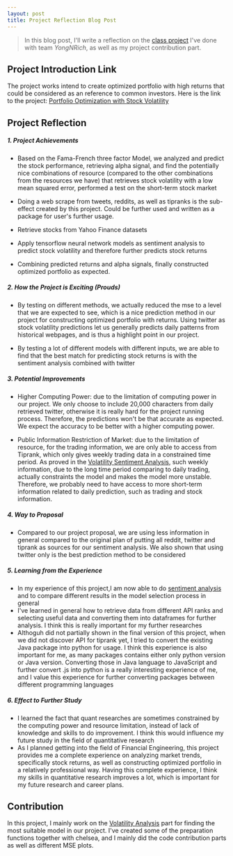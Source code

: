```yaml
---
layout: post
title: Project Reflection Blog Post
---
```


> In this blog post, I'll write a reflection on the [class project](https://github.com/guanzhangszhao/YoungNRich) I've done with team *YongNRich*, as well as my project contribution part.

## Project Introduction Link

The project works intend to create optimized portfolio with high returns that could be considered as an reference to common investors. Here is the link to the project: [Portfolio Optimization with Stock Volatility](https://github.com/guanzhangszhao/YoungNRich)

## Project Reflection

##### 1. Project Achievements

-  Based on the Fama-French three factor Model, we analyzed and predict the stock performance, retrieving alpha signal, and find the potentially nice combinations of resource (compared to the other combinations from the resources we have) that retrieves stock volatility with a low mean squared error, performed a test on the short-term stock market

- Doing a web scrape from tweets, reddits, as well as tipranks is the sub-effect created by this project. Could be further used and written as a package for user's further usage.

- Retrieve stocks from Yahoo Finance datasets

- Apply tensorflow neural network models as sentiment analysis to predict stock volatility and therefore further predicts stock returns

- Combining predicted returns and alpha signals, finally constructed optimized portfolio as expected.

##### 2. How the Project is Exciting (Prouds)

- By testing on different methods, we actually reduced the mse to a level that we are expected to see, which is a nice prediction method in our project for constructing optimized portfolio with returns. Using twitter as stock volatility predictions let us generally predicts daily patterns from historical webpages, and is thus a highlight point in our project.

- By testing a lot of different models with different inputs, we are able to find that the best match for predicting stock returns is with the sentiment analysis combined with twitter

##### 3. Potential Improvements

- Higher Computing Power: due to the limitation of computing power in our project. We only choose to include 20,000 characters from daily retrieved twitter, otherwise it is really hard for the project running process. Therefore, the predictions won't be that accurate as expected. We expect the accuracy to be better with a higher computing power.

- Public Information Restriction of Market: due to the limitation of resource, for the trading information, we are only able to access from Tiprank, which only gives weekly trading data in a constrained time period. As proved in the [Volatility Sentiment Analysis](https://github.com/guanzhangszhao/YoungNRich/commit/9240c4e4af6b67d76f735bb807d6d1733cdb19bf), such weekly information, due to the long time period comparing to daily trading, actually constraints the model and makes the model more unstable. Therefore, we probably need to have access to more short-term information related to daily prediction, such as trading and stock information.

##### 4. Way to Proposal

- Compared to our project proposal, we are using less information in general compared to the original plan of putting all reddit, twitter and tiprank as sources for our sentiment analysis. We also shown that using twitter only is the best prediction method to be considered

##### 5. Learning from the Experience

- In my experience of this project,I am now able to do [sentiment analysis](https://github.com/guanzhangszhao/YoungNRich/commit/9240c4e4af6b67d76f735bb807d6d1733cdb19bf) and to compare different results in the model selection process in general
- I've learned in general how to retrieve data from different API ranks and selecting useful data and converting them into dataframes for further analysis. I think this is really important for my further researches
- Althoguh did not partially shown in the final version of this project, when we did not discover API for tiprank yet, I tried to convert the existing Java package into python for usage. I think this experience is also important for me, as many packages contains either only python version or Java version. Converting those in Java language to JavaScript and further convert .js into python is a really interesting experience of me, and I value this experience for further converting packages between different programming languages

##### 6. Effect to Further Study

- I learned the fact that quant researches are sometimes constrained by the computing power and resource limitation, instead of lack of knowledge and skills to do improvement. I think this would influence my future study in the field of quantitative research
- As I planned getting into the field of Financial Engineering, this project provides me a complete experience on analyzing market trends, specifically stock returns, as well as constructing optimized portfolio in a relatively professional way. Having this complete experience, I think my skills in quantitative research improves a lot, which is important for my future research and career plans.


## Contribution

In this project, I mainly work on the [Volatility Analysis](https://github.com/guanzhangszhao/YoungNRich/commit/9240c4e4af6b67d76f735bb807d6d1733cdb19bf) part for finding the most suitable model in our project. I've created some of the preparation functions together with chelsea, and I mainly did the code contribution parts as well as different MSE plots.
